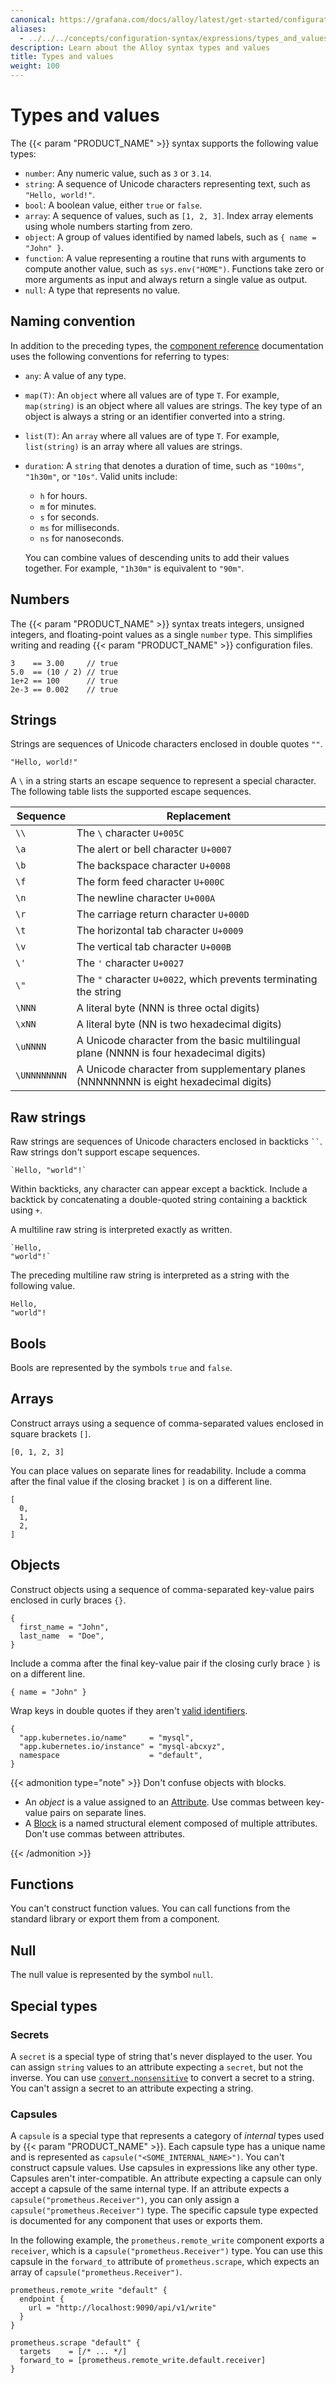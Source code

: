 ```yaml
---
canonical: https://grafana.com/docs/alloy/latest/get-started/configuration-syntax/expressions/types_and_values/
aliases:
  - ../../../concepts/configuration-syntax/expressions/types_and_values/ # /docs/alloy/latest/concepts/configuration-syntax/expressions/types_and_values/
description: Learn about the Alloy syntax types and values
title: Types and values
weight: 100
---
```


# Types and values

The {{< param "PRODUCT_NAME" >}} syntax supports the following value types:

- `number`: Any numeric value, such as `3` or `3.14`.
- `string`: A sequence of Unicode characters representing text, such as `"Hello, world!"`.
- `bool`: A boolean value, either `true` or `false`.
- `array`: A sequence of values, such as `[1, 2, 3]`. Index array elements using whole numbers starting from zero.
- `object`: A group of values identified by named labels, such as `{ name = "John" }`.
- `function`: A value representing a routine that runs with arguments to compute another value, such as `sys.env("HOME")`.
  Functions take zero or more arguments as input and always return a single value as output.
- `null`: A type that represents no value.

## Naming convention

In addition to the preceding types, the [component reference][] documentation uses the following conventions for referring to types:

- `any`: A value of any type.
- `map(T)`: An `object` where all values are of type `T`.
  For example, `map(string)` is an object where all values are strings.
  The key type of an object is always a string or an identifier converted into a string.
- `list(T)`: An `array` where all values are of type `T`.
  For example, `list(string)` is an array where all values are strings.
- `duration`: A `string` that denotes a duration of time, such as `"100ms"`, `"1h30m"`, or `"10s"`.
  Valid units include:

  - `h` for hours.
  - `m` for minutes.
  - `s` for seconds.
  - `ms` for milliseconds.
  - `ns` for nanoseconds.

  You can combine values of descending units to add their values together.
  For example, `"1h30m"` is equivalent to `"90m"`.

## Numbers

The {{< param "PRODUCT_NAME" >}} syntax treats integers, unsigned integers, and floating-point values as a single `number` type.
This simplifies writing and reading {{< param "PRODUCT_NAME" >}} configuration files.

```alloy
3    == 3.00     // true
5.0  == (10 / 2) // true
1e+2 == 100      // true
2e-3 == 0.002    // true
```

## Strings

Strings are sequences of Unicode characters enclosed in double quotes `""`.

```alloy
"Hello, world!"
```

A `\` in a string starts an escape sequence to represent a special character.
The following table lists the supported escape sequences.

| Sequence     | Replacement                                                                             |
| ------------ | --------------------------------------------------------------------------------------- |
| `\\`         | The `\` character `U+005C`                                                              |
| `\a`         | The alert or bell character `U+0007`                                                    |
| `\b`         | The backspace character `U+0008`                                                        |
| `\f`         | The form feed character `U+000C`                                                        |
| `\n`         | The newline character `U+000A`                                                          |
| `\r`         | The carriage return character `U+000D`                                                  |
| `\t`         | The horizontal tab character `U+0009`                                                   |
| `\v`         | The vertical tab character `U+000B`                                                     |
| `\'`         | The `'` character `U+0027`                                                              |
| `\"`         | The `"` character `U+0022`, which prevents terminating the string                       |
| `\NNN`       | A literal byte (NNN is three octal digits)                                              |
| `\xNN`       | A literal byte (NN is two hexadecimal digits)                                           |
| `\uNNNN`     | A Unicode character from the basic multilingual plane (NNNN is four hexadecimal digits) |
| `\UNNNNNNNN` | A Unicode character from supplementary planes (NNNNNNNN is eight hexadecimal digits)    |

## Raw strings

Raw strings are sequences of Unicode characters enclosed in backticks ` `` `.
Raw strings don't support escape sequences.

```alloy
`Hello, "world"!`
```

Within backticks, any character can appear except a backtick.
Include a backtick by concatenating a double-quoted string containing a backtick using `+`.

A multiline raw string is interpreted exactly as written.

```alloy
`Hello,
"world"!`
```

The preceding multiline raw string is interpreted as a string with the following value.

```string
Hello,
"world"!
```

## Bools

Bools are represented by the symbols `true` and `false`.

## Arrays

Construct arrays using a sequence of comma-separated values enclosed in square brackets `[]`.

```alloy
[0, 1, 2, 3]
```

You can place values on separate lines for readability.
Include a comma after the final value if the closing bracket `]` is on a different line.

```alloy
[
  0,
  1,
  2,
]
```

## Objects

Construct objects using a sequence of comma-separated key-value pairs enclosed in curly braces `{}`.

```alloy
{
  first_name = "John",
  last_name  = "Doe",
}
```

Include a comma after the final key-value pair if the closing curly brace `}` is on a different line.

```alloy
{ name = "John" }
```

Wrap keys in double quotes if they aren't [valid identifiers][valid].

```alloy
{
  "app.kubernetes.io/name"     = "mysql",
  "app.kubernetes.io/instance" = "mysql-abcxyz",
  namespace                    = "default",
}
```

{{< admonition type="note" >}}
Don't confuse objects with blocks.

- An _object_ is a value assigned to an [Attribute][]. Use commas between key-value pairs on separate lines.
- A [Block][] is a named structural element composed of multiple attributes. Don't use commas between attributes.

[Attribute]: ../../syntax/#attributes
[Block]: ../../syntax/#blocks

{{< /admonition >}}

## Functions

You can't construct function values.
You can call functions from the standard library or export them from a component.

## Null

The null value is represented by the symbol `null`.

## Special types

### Secrets

A `secret` is a special type of string that's never displayed to the user.
You can assign `string` values to an attribute expecting a `secret`, but not the inverse.
You can use [`convert.nonsensitive`][nonsensitive] to convert a secret to a string.
You can't assign a secret to an attribute expecting a string.

### Capsules

A `capsule` is a special type that represents a category of _internal_ types used by {{< param "PRODUCT_NAME" >}}.
Each capsule type has a unique name and is represented as `capsule("<SOME_INTERNAL_NAME>")`.
You can't construct capsule values.
Use capsules in expressions like any other type.
Capsules aren't inter-compatible.
An attribute expecting a capsule can only accept a capsule of the same internal type.
If an attribute expects a `capsule("prometheus.Receiver")`, you can only assign a `capsule("prometheus.Receiver")` type.
The specific capsule type expected is documented for any component that uses or exports them.

In the following example, the `prometheus.remote_write` component exports a `receiver`, which is a `capsule("prometheus.Receiver")` type.
You can use this capsule in the `forward_to` attribute of `prometheus.scrape`, which expects an array of `capsule("prometheus.Receiver")`.

```alloy
prometheus.remote_write "default" {
  endpoint {
    url = "http://localhost:9090/api/v1/write"
  }
}

prometheus.scrape "default" {
  targets    = [/* ... */]
  forward_to = [prometheus.remote_write.default.receiver]
}
```

[component reference]: ../../../../reference/components/
[valid]: ../../syntax#identifiers
[nonsensitive]: ../../../../reference/stdlib/convert/
